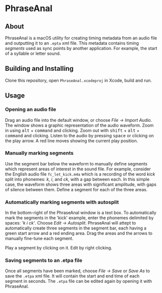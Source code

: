 # PhraseAnal


## About
PhraseAnal is a macOS utility for creating timing metadata from an audio file and outputting it to an `.epta` xml file. This metadata contains timing  _segments_ used as sync points by another application. For example, the start of a syllable or letter sound.


## Building and Installing
Clone this repository, open `PhraseAnal.xcodeproj` in Xcode, build and run.


## Usage

### Opening an audio file
Drag an audio file into the default window, or choose _File &rarr; Import Audio_. The window shows a graphic representation of the audio waveform. Zoom in using <kbd>alt</kbd> + <kbd>command</kbd> and clicking. Zoom out with <kbd>shift</kbd> + <kbd>alt</kbd> + <kbd>command</kbd> and clicking.
Listen to the audio by pressing <kbd>space</kbd> or clicking on the play arrow. A red line moves showing the current play position.

### Manually marking segments

Use the segment bar below the waveform to manually define segments which represent areas of interest in the sound file. For example, consider the English audio file `fc_let_kick.m4a` which is a recording of the word _kick_ split into phonemes: _k_, _i_, and _ck_, with a gap between each. In this simple case, the waveform shows three areas with significant amplitude, with gaps of silence between them. Define a segment for each of the three areas.


### Automatically marking segments with autosplit
In the bottom-right of the PhraseAnal window is a text box.
To automatically mark the segments in the 'kick' example, enter the phonemes delimited by spaces: _'k i ck'_. Choose _Edit &rarr; Autosplit_. PhraseAnal will attept to automatically create three segments in the segment bar, each having a green start arrow and a red ending area. Drag the areas and the arrows to manually fine-tune each segment.

Play a segment by clicking on it. Edit by right clicking.

### Saving segments to an .etpa file
Once all segments have been marked, choose _File &rarr; Save_ or _Save As_ to save the `.etpa` xml file. It will contain the start and end time of each segment in seconds. The `.etpa` file can be edited again by opening it with PhraseAnal.



